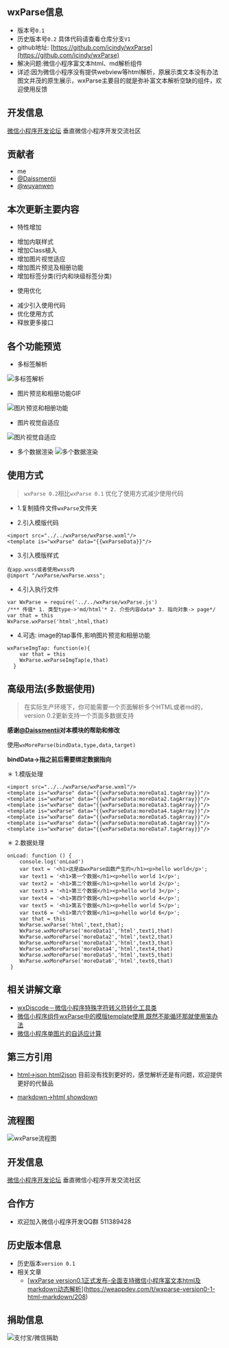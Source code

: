 ## wxParse信息

* 版本号`0.1`
* 历史版本号`0.2` 具体代码请查看仓库分支`V1`
* github地址: [https://github.com/icindy/wxParse](https://github.com/icindy/wxParse)
* 解决问题:微信小程序富文本html、md解析组件
* 详述:因为微信小程序没有提供webview等html解析，原展示类文本没有办法图文并茂的原生展示，wxParse主要目的就是弥补富文本解析空缺的组件，欢迎使用反馈

##  开发信息

[微信小程序开发论坛](http://weappdev.com)
垂直微信小程序开发交流社区

## 贡献者

 * me
 * [@Daissmentii](https://github.com/Daissmentii)
 * [@wuyanwen](https://github.com/wuyanwen)

## 本次更新主要内容

* 特性增加
 + 增加内联样式
 + 增加Class植入
 + 增加图片视觉适应
 + 增加图片预览及相册功能
 + 增加标签分类(行内和块级标签分类)

* 使用优化
 + 减少引入使用代码
 + 优化使用方式
 + 释放更多接口
 
## 各个功能预览

* 多标签解析

![多标签解析](screenshoot/tag.png)

* 图片预览和相册功能GIF

![图片预览和相册功能](screenshoot/pre.gif)

* 图片视觉自适应

![图片视觉自适应](screenshoot/auto.png)

* 多个数据渲染
![多个数据渲染](screenshoot/more.png)

## 使用方式

> `wxParse 0.2`相比`wxParse 0.1` 优化了使用方式减少使用代码

* 1.复制插件文件`wxParse`文件夹

* 2.引入模版代码
```
<import src="../../wxParse/wxParse.wxml"/> 
<template is="wxParse" data="{{wxParseData}}"/>
```
* 3.引入模版样式
```
在app.wxss或者使用wxss内
@import "/wxParse/wxParse.wxss";
```
* 4.引入执行文件
```
var WxParse = require('../../wxParse/wxParse.js')
/*** 传值* 1. 类型type->'md/html'* 2. 介些内容data* 3. 指向对象-> page*/
var that = this
WxParse.wxParse('html',html,that)
```

* 4.可选: image的tap事件,影响图片预览和相册功能
```
wxParseImgTap: function(e){
    var that = this
    WxParse.wxParseImgTap(e,that)
  }
```

## 高级用法(多数据使用)

> 在实际生产环境下，你可能需要一个页面解析多个HTML或者md的，version 0.2更新支持一个页面多数据支持

**感谢[@Daissmentii](https://github.com/Daissmentii)对本模块的帮助和修改**

使用`wxMoreParse(bindData,type,data,target)`

**bindData->指之前后需要绑定数据指向**

＊ 1.模版处理

```
<import src="../../wxParse/wxParse.wxml"/>
<template is="wxParse" data="{{wxParseData:moreData1.tagArray}}"/>
<template is="wxParse" data="{{wxParseData:moreData2.tagArray}}"/>
<template is="wxParse" data="{{wxParseData:moreData3.tagArray}}"/>
<template is="wxParse" data="{{wxParseData:moreData4.tagArray}}"/>
<template is="wxParse" data="{{wxParseData:moreData5.tagArray}}"/>
<template is="wxParse" data="{{wxParseData:moreData6.tagArray}}"/>
<template is="wxParse" data="{{wxParseData:moreData7.tagArray}}"/>
```

＊ 2.数据处理

```
onLoad: function () {
    console.log('onLoad')
    var text = '<h1>这是由wxParse函数产生的</h1><p>hello world</p>';
    var text1 = '<h1>第一个数据</h1><p>hello world 1</p>';
    var text2 = '<h1>第二个数据</h1><p>hello world 2</p>';
    var text3 = '<h1>第三个数据</h1><p>hello world 3</p>';
    var text4 = '<h1>第四个数据</h1><p>hello world 4</p>';
    var text5 = '<h1>第五个数据</h1><p>hello world 5</p>';
    var text6 = '<h1>第六个数据</h1><p>hello world 6</p>';
    var that = this
    WxParse.wxParse('html',text,that);
    WxParse.wxMoreParse('moreData1','html',text1,that)
    WxParse.wxMoreParse('moreData2','html',text2,that)
    WxParse.wxMoreParse('moreData3','html',text3,that)
    WxParse.wxMoreParse('moreData4','html',text4,that)
    WxParse.wxMoreParse('moreData5','html',text5,that)
    WxParse.wxMoreParse('moreData6','html',text6,that)
 }
```





## 相关讲解文章

* [wxDiscode－微信小程序特殊字符转义符转化工具类](http://weappdev.com/t/wxdiscode/203)
* [微信小程序组件wxParse中的模版template使用 既然不能循环那就使用笨办法](http://weappdev.com/t/wxparse-template/192)
* [微信小程序单图片的自适应计算](https://weappdev.com/t/topic/301)

## 第三方引用

* [html->json html2json](https://github.com/Jxck/html2json)
目前没有找到更好的，感觉解析还是有问题，欢迎提供更好的代替品

* [markdown->html showdown](https://github.com/showdownjs/showdown)

## 流程图

![wxParse流程图](screenshoot/wxParse.png)

##  开发信息

[微信小程序开发论坛](http://weappdev.com)
垂直微信小程序开发交流社区

## 合作方

 * 欢迎加入微信小程序开发QQ群 511389428

## 历史版本信息

* 历史版本`version 0.1`
* 相关文章
  + [[wxParse version0.1正式发布-全面支持微信小程序富文本html及markdown动态解析](https://weappdev.com/t/wxparse-version0-1-html-markdown/208)](https://weappdev.com/t/wxparse-version0-1-html-markdown/208)

## 捐助信息

![支付宝/微信捐助](screenshoot/m.png)

